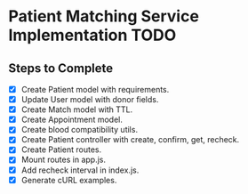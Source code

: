 # Patient Matching Service Implementation TODO

## Steps to Complete
- [x] Create Patient model with requirements.
- [x] Update User model with donor fields.
- [x] Create Match model with TTL.
- [x] Create Appointment model.
- [x] Create blood compatibility utils.
- [x] Create Patient controller with create, confirm, get, recheck.
- [x] Create Patient routes.
- [x] Mount routes in app.js.
- [x] Add recheck interval in index.js.
- [x] Generate cURL examples.
